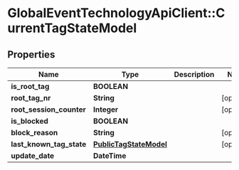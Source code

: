 # GlobalEventTechnologyApiClient::CurrentTagStateModel

## Properties
Name | Type | Description | Notes
------------ | ------------- | ------------- | -------------
**is_root_tag** | **BOOLEAN** |  | 
**root_tag_nr** | **String** |  | [optional] 
**root_session_counter** | **Integer** |  | [optional] 
**is_blocked** | **BOOLEAN** |  | 
**block_reason** | **String** |  | [optional] 
**last_known_tag_state** | [**PublicTagStateModel**](PublicTagStateModel.md) |  | [optional] 
**update_date** | **DateTime** |  | 

